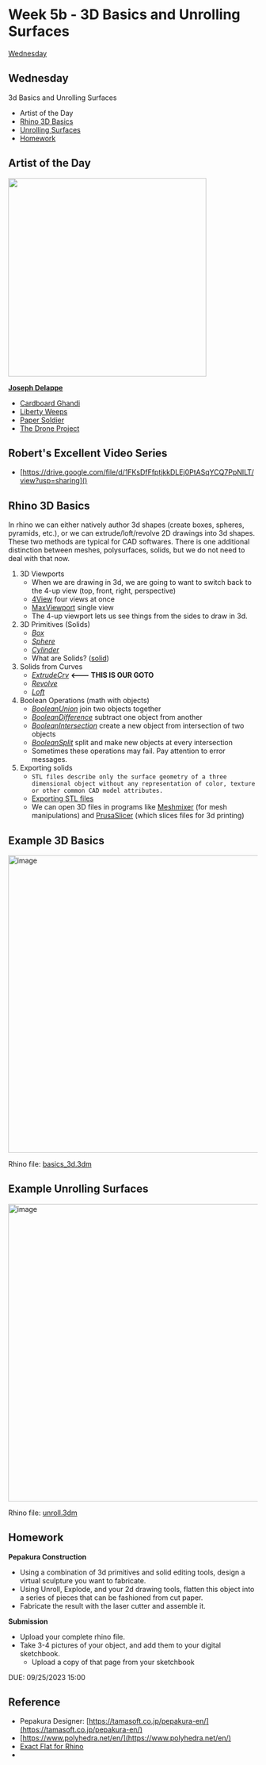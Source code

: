 # Week 5b - 3D Basics and Unrolling Surfaces

[Wednesday](#wednesday)

## Wednesday
3d Basics and Unrolling Surfaces

- Artist of the Day
- [Rhino 3D Basics](#rhino-3d-basics)
- [Unrolling Surfaces](#unrolling-surfaces)
- [Homework](#homework-2)

## Artist of the Day

<img src="https://user-images.githubusercontent.com/1598545/189138511-e74e66cf-12dc-4b3c-b372-a6196d3ee79a.png" height=400>

[**Joseph Delappe**](http://www.delappe.net)

- [Cardboard Ghandi](http://www.delappe.net/project/cardboard-gandhi-2008-2009/)
- [Liberty Weeps](http://www.delappe.net/sculptureinstallation/liberty-weeps/)
- [Paper Soldier](http://www.delappe.net/project/paper-soldier/)
- [The Drone Project](http://www.delappe.net/sculptureinstallation/the-drone-project/)

## Robert's Excellent Video Series
- [https://drive.google.com/file/d/1FKsDfFfptjkkDLEj0PtASqYCQ7PpNILT/view?usp=sharing]()

## Rhino 3D Basics
In rhino we can either natively author 3d shapes (create boxes, spheres, pyramids, etc.), or we can extrude/loft/revolve 2D drawings into 3d shapes. These two methods are typical for CAD softwares. There is one additional distinction between meshes, polysurfaces, solids, but we do not need to deal with that now.

1. 3D Viewports
   - When we are drawing in 3d, we are going to want to switch back to the 4-up view (top, front, right, perspective)
   - [4View](https://docs.mcneel.com/rhino/6/help/en-us/index.htm#commands/4view.htm) four views at once
   - [MaxViewport](https://docs.mcneel.com/rhino/6/help/en-us/index.htm#commands/maxviewport.htm) single view
   - The 4-up viewport lets us see things from the sides to draw in 3d.
2. 3D Primitives (Solids)
   - [_Box_](https://docs.mcneel.com/rhino/6/help/en-us/index.htm#commands/box.htm)
   - [_Sphere_](https://docs.mcneel.com/rhino/6/help/en-us/index.htm#commands/sphere.htm)
   - [_Cylinder_](https://docs.mcneel.com/rhino/6/help/en-us/index.htm#commands/cylinder.htm)
   - What are Solids? ([solid](https://docs.mcneel.com/rhino/6/help/en-us/index.htm#seealso/sak_solid.htm))
3. Solids from Curves
   - [_ExtrudeCrv_](https://docs.mcneel.com/rhino/6/help/en-us/index.htm#commands/extrudecrv.htm) **<--- THIS IS OUR GOTO**
   - [_Revolve_](https://docs.mcneel.com/rhino/6/help/en-us/index.htm#commands/revolve.htm)
   - [_Loft_](https://docs.mcneel.com/rhino/6/help/en-us/index.htm#commands/loft.htm)
4. Boolean Operations (math with objects)
   - [_BooleanUnion_](https://docs.mcneel.com/rhino/6/help/en-us/index.htm#commands/booleanunion.htm) join two objects together
   - [_BooleanDifference_](https://docs.mcneel.com/rhino/6/help/en-us/index.htm#commands/booleandifference.htm) subtract one object from another
   - [_BooleanIntersection_](https://docs.mcneel.com/rhino/6/help/en-us/index.htm#commands/booleanintersection.htm) create a new object from intersection of two objects
   - [_BooleanSplit_](https://docs.mcneel.com/rhino/6/help/en-us/index.htm#commands/booleansplit.htm) split and make new objects at every intersection
   - Sometimes these operations may fail. Pay attention to error messages.
5. Exporting solids
   - ```STL files describe only the surface geometry of a three dimensional object without any representation of color, texture or other common CAD model attributes.```
   - [Exporting STL files](https://docs.mcneel.com/rhino/6/help/en-us/index.htm#fileio/stereolithography_stl_import_export.htm)
   - We can open 3D files in programs like [Meshmixer](https://www.meshmixer.com/) (for mesh manipulations) and [PrusaSlicer](https://www.prusa3d.com/prusaslicer/) (which slices files for 3d printing)

## Example 3D Basics

<img width="600" alt="image" src="https://user-images.githubusercontent.com/1598545/189884167-b5e94bb4-daca-4e90-a400-5ef851a55a75.png">

Rhino file: [basics_3d.3dm](../examples/unroll.3dm)

## Example Unrolling Surfaces

<img width="600" alt="image" src="https://user-images.githubusercontent.com/1598545/189140440-1254ab04-b1e7-4424-adbb-2de3c9869f86.png">

Rhino file: [unroll.3dm](../examples/unroll.3dm)

## Homework
**Pepakura Construction**

- Using a combination of 3d primitives and solid editing tools, design a virtual sculpture you want to fabricate. 
- Using Unroll, Explode, and your 2d drawing tools, flatten this object into a series of pieces that can be fashioned from cut paper. 
- Fabricate the result with the laser cutter and assemble it. 

**Submission**

- Upload your complete rhino file. 
- Take 3-4 pictures of your object, and add them to your digital sketchbook. 
  - Upload a copy of that page from your sketchbook

DUE: 09/25/2023 15:00

## Reference
- Pepakura Designer: [https://tamasoft.co.jp/pepakura-en/](https://tamasoft.co.jp/pepakura-en/)
- [https://www.polyhedra.net/en/](https://www.polyhedra.net/en/)
- [Exact Flat for Rhino](https://www.exactflat.com/exactflat-for-rhino)
- 

